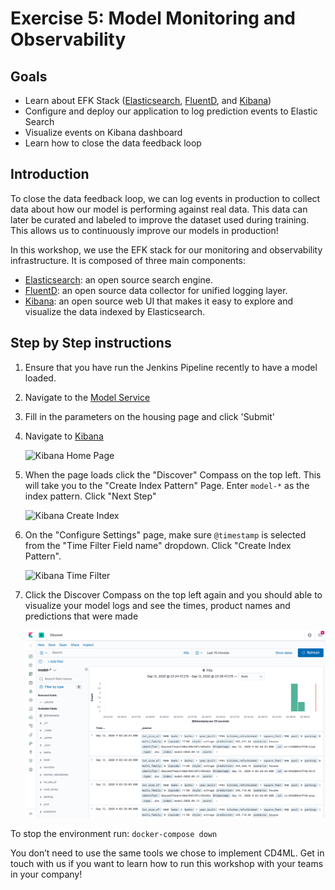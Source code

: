 # Exercise 5: Model Monitoring and Observability

## Goals

* Learn about EFK Stack ([Elasticsearch](https://www.elastic.co/products/elasticsearch),
[FluentD](https://www.fluentd.org/), and [Kibana](https://www.elastic.co/products/kibana))
* Configure and deploy our application to log prediction events to Elastic Search
* Visualize events on Kibana dashboard
* Learn how to close the data feedback loop

## Introduction

To close the data feedback loop, we can log events in production to collect data about how our model is performing against real data. This data can later be curated and labeled to improve the dataset used during training. This allows us to continuously improve our models in production!

In this workshop, we use the EFK stack for our monitoring and observability infrastructure. It is composed of three main components:

* [Elasticsearch](https://www.elastic.co/products/elasticsearch): an open source search engine.
* [FluentD](https://www.fluentd.org/): an open source data collector for unified logging layer.
* [Kibana](https://www.elastic.co/products/kibana): an open source web UI that makes it easy to explore and visualize the data indexed by Elasticsearch.

## Step by Step instructions

1. Ensure that you have run the Jenkins Pipeline recently to have a model loaded.
2. Navigate to the [Model Service](http://localhost:11000)
3. Fill in the parameters on the housing page and click 'Submit'
4. Navigate to [Kibana](http://localhost:5601)

    ![Kibana Home Page](./../images/KibanaHomePage.png)

5. When the page loads click the "Discover" Compass on the top left. This will take you to the "Create Index Pattern" Page. Enter `model-*` as the index pattern. Click "Next Step"

    ![Kibana Create Index](./../images/KibanaCreateIndex.png)

6. On the "Configure Settings" page, make sure `@timestamp` is selected from the "Time Filter Field name" dropdown. Click "Create Index Pattern". 

    ![Kibana Time Filter](./../images/KibanaTimeFilter.png)

7. Click the Discover Compass on the top left again and you should able to visualize your model logs and see the times, product names and predictions that were made

   ![Kibana Model Predictions](./images/KibanaHousing.png)

To stop the environment run: `docker-compose down`

You don’t need to use the same tools we chose to implement CD4ML. Get in touch with us if you want to learn how to run this workshop with your teams in your company!


